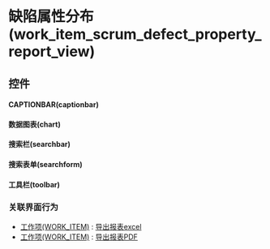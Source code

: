 # 缺陷属性分布(work_item_scrum_defect_property_report_view)  <!-- {docsify-ignore-all} -->



## 控件
#### CAPTIONBAR(captionbar)
#### 数据图表(chart)
#### 搜索栏(searchbar)
#### 搜索表单(searchform)
#### 工具栏(toolbar)


### 关联界面行为
  * [工作项(WORK_ITEM)](module/ProjMgmt/work_item) : [导出报表excel](module/ProjMgmt/work_item#界面行为)
  * [工作项(WORK_ITEM)](module/ProjMgmt/work_item) : [导出报表PDF](module/ProjMgmt/work_item#界面行为)

<script>
 const { createApp } = Vue
  createApp({
    data() {
      return {

      }
    }
  }).use(ElementPlus).mount('#app')
</script>